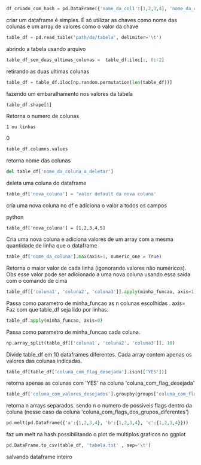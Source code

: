 
```python
df_criado_com_hash = pd.DataFrame({'nome_da_col1':[1,2,3,4], 'nome_da_col2':['a','b', 'c', 'd']}) 
```
criar um dataframe é simples. É só utilizar as chaves como nome das colunas e um array de valores como o valor da chave

```python
table_df = pd.read_table('path/da/tabela', delimiter='\t')  
```
abrindo a tabela usando arquivo

```python
table_df_sem_duas_ultimas_colunas =  table_df.iloc[:, 0:-2]      
```
 retirando  as duas ultimas colunas

```python
table_df = table_df.iloc[np.random.permutation(len(table_df))]   
```
 fazendo um embaralhamento nos valores da tabela

```python
table_df.shape[1] 
```
 Retorna o numero de colunas 
```
1 ou linhas 
```
0


```python
table_df.columns.values 
```
 retorna nome das colunas


```python
del table_df['nome_da_coluna_a_deletar']  
```
 deleta uma coluna do dataframe


```python
table_df['nova_coluna'] = 'valor default da nova coluna' 
```
 cria uma nova coluna no df e adiciona o valor a todos os campos

python
```
table_df['nova_coluna'] = [1,2,3,4,5]    
```
 Cria uma nova coluna e adiciona valores de um array com a mesma quantidade de linha que o dataframe


```python
table_df['nome_da_coluna'].max(axis=1, numeric_one = True) 
```
 Retorna o maior valor de cada linha (igonorando valores não numéricos). Obs esse valor pode ser adicionado a uma nova coluna usando essa saida com o comando de cima


```python
table_df[['coluna1', 'coluna2', 'coluna3']].apply(minha_funcao, axis=1) 
```
 Passa como parametro de minha_funcao as n colunas escolhidas . axis= Faz com que table_df seja lido por linhas.


```python
table_df.apply(minha_funcao, axis=0) 
```
Passa como parametro de minha_funcao cada coluna.


```python
np.array_split(table_df[['coluna1', 'coluna2', 'coluna3']], 10)  
```
 Divide table_df em 10 dataframes diferentes. Cada array contem apenas os valores das colunas indicadas.


```python
table_df[table_df['coluna_com_flag_desejada'].isin(['YES'])] 
```
 retorna apenas as colunas com 'YES' na coluna 'coluna_com_flag_desejada'


```python
table_df['coluna_com_valores_desejados'].groupby(groups['coluna_com_flags_dos_grupos_diferentes'])  
```
 retorna n arrays separados. sendo n o numero de possiveis flags dentro da coluna (nesse caso da coluna 'coluna_com_flags_dos_grupos_diferentes')


```python
pd.melt(pd.DataFrame({'a':{1,2,3,4}, 'b':{1,2,3,4}, 'c':{1,2,3,4}})) 
```
 faz um melt na hash possibilitando o plot de multiplos graficos no ggplot


```python
pd.DataFrame.to_csv(table_df, 'tabela.txt' , sep='\t') 
```
 salvando dataframe inteiro







